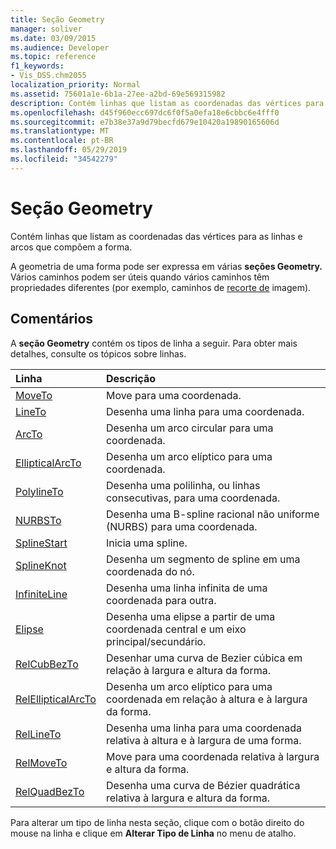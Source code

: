 ```yaml
---
title: Seção Geometry
manager: soliver
ms.date: 03/09/2015
ms.audience: Developer
ms.topic: reference
f1_keywords:
- Vis_DSS.chm2055
localization_priority: Normal
ms.assetid: 75601a1e-6b1a-27ee-a2bd-69e569315982
description: Contém linhas que listam as coordenadas das vértices para as linhas e arcos que compõem a forma.
ms.openlocfilehash: d45f960ecc697dc6f0f5a0efa18e6cbbc6e4fff0
ms.sourcegitcommit: e7b38e37a9d79becfd679e10420a19890165606d
ms.translationtype: MT
ms.contentlocale: pt-BR
ms.lasthandoff: 05/29/2019
ms.locfileid: "34542279"
---
```

# <a name="geometry-section"></a>Seção Geometry

Contém linhas que listam as coordenadas das vértices para as linhas e arcos que compõem a forma. 
  
A geometria de uma forma pode ser expressa em várias **seções Geometry.** Vários caminhos podem ser úteis quando vários caminhos têm propriedades diferentes (por exemplo, caminhos de [recorte de](clippingpath-cell-foreign-image-info-section.md) imagem). 
  
## <a name="remarks"></a>Comentários

A **seção Geometry** contém os tipos de linha a seguir. Para obter mais detalhes, consulte os tópicos sobre linhas. 
  
|Linha|Descrição|
|:-----|:-----|
|[MoveTo](moveto-row-geometry-section.md) <br/> |Move para uma coordenada.  <br/> |
|[LineTo](lineto-row-geometry-section.md) <br/> |Desenha uma linha para uma coordenada.  <br/> |
|[ArcTo](arcto-row-geometry-section.md) <br/> |Desenha um arco circular para uma coordenada.  <br/> |
|[EllipticalArcTo](ellipticalarcto-row-geometry-section.md) <br/> |Desenha um arco elíptico para uma coordenada.  <br/> |
|[PolylineTo](polylineto-row-geometry-section.md) <br/> |Desenha uma polilinha, ou linhas consecutivas, para uma coordenada.  <br/> |
|[NURBSTo](nurbsto-row-geometry-section.md) <br/> |Desenha uma B-spline racional não uniforme (NURBS) para uma coordenada.  <br/> |
|[SplineStart](splinestart-row-geometry-section.md) <br/> |Inicia uma spline.  <br/> |
|[SplineKnot](splineknot-row-geometry-section.md) <br/> |Desenha um segmento de spline em uma coordenada do nó.  <br/> |
|[InfiniteLine](infiniteline-row-geometry-section.md) <br/> |Desenha uma linha infinita de uma coordenada para outra.  <br/> |
|[Elipse](ellipse-row-geometry-section.md) <br/> |Desenha uma elipse a partir de uma coordenada central e um eixo principal/secundário.  <br/> |
|[RelCubBezTo](relcubbezto-row-geometry-section.md) <br/> |Desenhar uma curva de Bezier cúbica em relação à largura e altura da forma.  <br/> |
|[RelEllipticalArcTo](relellipticalarcto-row-geometry-section.md) <br/> |Desenha um arco elíptico para uma coordenada em relação à altura e à largura da forma.  <br/> |
|[RelLineTo](rellineto-row-geometry-section.md) <br/> |Desenha uma linha para uma coordenada relativa à altura e à largura de uma forma.  <br/> |
|[RelMoveTo](relmoveto-row-geometry-section.md) <br/> |Move para uma coordenada relativa à largura e altura da forma.  <br/> |
|[RelQuadBezTo](relquadbezto-row-geometry-section.md) <br/> |Desenha uma curva de Bézier quadrática relativa à largura e altura da forma.  <br/> |
   
Para alterar um tipo de linha nesta seção, clique com o botão direito do mouse na linha e clique em **Alterar Tipo de Linha** no menu de atalho. 
  

